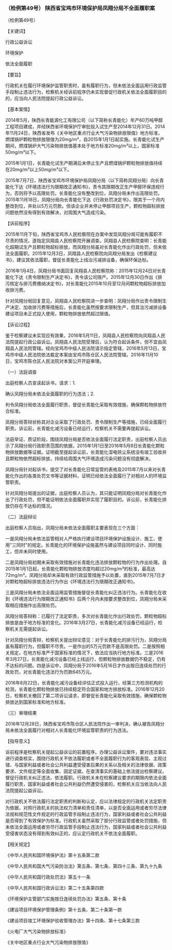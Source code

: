 ### （检例第49号） 陕西省宝鸡市环境保护局凤翔分局不全面履职案

（检例第49号）

【关键词】

行政公益诉讼

环境保护

依法全面履职

【要旨】

行政机关在履行环境保护监管职责时，虽有履职行为，但未依法全面运用行政监管手段制止违法行为，检察机关经诉前程序仍未实现督促行政机关依法全面履职目的的，应当向人民法院提起行政公益诉讼。

【基本案情】

2014年5月，陕西长青能源化工有限公司（以下简称长青能化）年产60万吨甲醇工程项目建成，并经陕西省环境保护厅审批投入试生产至2014年12月31日。2014年11月24日，陕西省发布《关中地区重点行业大气污染物排放限值》地方标准，燃煤锅炉颗粒物排放限值为20mg/m³，自2015年1月1日起实施。长青能化试生产期间，燃煤锅炉大气污染物排放值基本处于地方标准20mg/m³以上，国家标准50mg/m³以下。

2015年1月1日，长青能化试生产期满后未停止生产且燃煤锅炉颗粒物排放值持续在20mg/m³以上50mg/m³以下。

2015年7月7日，陕西省宝鸡市环境保护局凤翔分局（以下简称凤翔分局）向长青能化下达《环境违法行为限期改正通知书》，责令其限期改正生产甲醇环保违规行为，否则将予以高限处罚。长青能化没有整改到位，凤翔分局未作出高限处罚。2015年11月18日，凤翔分局向长青能化下达《行政处罚决定书》，限其于一个月内整改到位，并处以5万元罚款。但该企业并未停止甲醇项目生产，颗粒物超标排放问题依然没有得到有效解决，对周围大气造成污染。

【诉前程序】

2015年11月下旬，陕西省宝鸡市人民检察院在办案中发现凤翔分局可能有履职不尽责的情况，遂指定凤翔县人民检察院开展调查。凤翔县人民检察院查明：长青能化超期试生产且颗粒物超标排放，而凤翔分局虽对长青能化作出行政处罚，但未依法全面履职。2015年12月3日，凤翔县人民检察院向凤翔分局发出《检察建议书》，建议其依法履职，督促长青能化上线治污减排设备，确保环保达标。

2016年1月4日，凤翔分局书面回复凤翔县人民检察院称：2015年12月24日对长青能化下达《责令限制生产决定书》，责令该公司限产。2015年12月30日作出《排污核定与排污费缴纳决定书》，对长青能化2015年10月至12月间颗粒物超标排放加收排污费。

针对凤翔分局回复意见，凤翔县人民检察院进一步查明：凤翔分局作出责令限制生产决定、加收排污费等措施后，长青能化虽然按要求限制生产，但其治污减排设备建设项目未正式投入使用，颗粒物排放依然超过限值。

【诉讼过程】

鉴于检察建议未实现应有效果，2016年5月11日，凤翔县人民检察院向凤翔县人民法院提起行政公益诉讼。凤翔县人民法院受理后，认为符合起诉条件，但不宜由凤翔县人民法院管辖。经向宝鸡市中级人民法院请示指定管辖，2016年5月13日，宝鸡市中级人民法院依法裁定本案由宝鸡市陈仓区人民法院管辖。2016年11月10日，宝鸡市陈仓区人民法院对本案公开开庭审理。

（一）法庭调查

出庭检察人员宣读起诉书，请求：1.

确认凤翔分局未依法全面履职的行为违法；2.

判令凤翔分局依法全面履行职责，督促长青能化采取有效措施，确保颗粒物排放符合标准。

凤翔分局答辩状称其对企业采取了行政处罚、责令限制生产等措施，已经全面履行职责。诉讼前，长青能化减污设备已经运行，检察机关不需要再提起诉讼。

法庭举证、质证阶段，围绕凤翔分局是否依法全面履行法定职责，出庭检察人员出示了凤翔分局行政职责范围的依据，2015年1月1日至2016年5月8日长青能化颗粒物排放数据等证据。证明截至提起诉讼前，长青能化湿电除尘系统没有竣工验收并且颗粒物依然超标排放，持续给周围大气环境造成污染问题没有彻底解决。

凤翔分局针对起诉书，提交了对长青能化日常监管的表格及2015年7月以来对长青能化作出的各类处罚文书等证据材料，证明已经依法全面履行了对相对人的环境监管职责。

针对凤翔分局提出的证据，出庭检察人员认为，其只能证明凤翔分局对长青能化作出了行政处罚，但不能证明依法全面履职并实现了履职目的。诉讼前，长青能化排放仍存在不达标的情况。

（二）法庭辩论

出庭检察人员指出，凤翔分局未依法全面履职主要表现在三个方面：

一是凤翔分局未依法监管相对人严格执行建设项目环境保护设施设计、施工、使用"三同时"的规定。长青能化的环境保护设施虽然与建设项目同时设计、同时施工，但并未同时使用。

二是凤翔分局初期未采取有效措施对长青能化违法排放颗粒物的行为作出处理。自2015年1月1日起，长青能化颗粒物排放浓度均超过20mg/m³的标准，最高达72mg/m³。凤翔分局却未采取有效行政监管措施予以处置，直到2015年7月7日才对颗粒物超标排放违法行为作出《环境违法行为限期改正通知书》。

三是凤翔分局未依法全面运用监管措施督促长青能化纠正违法行为。长青能化在收到《环境违法行为限期改正通知书》后两个月内未按要求整改到位，凤翔分局未采取相应措施作出高限处罚。

凤翔分局答辩称：已履行了法定职责，多次对长青能化作出行政处罚，颗粒物超标排放是由于地方标准的变化。2016年3月27日，长青能化减污设备已经运行，检察机关无需提起诉讼。

针对凤翔分局答辩，检察机关提出辩论意见：对于长青能化的排污行为，凤翔分局虽有履职行为，但履职不尽责。一是作出的5万元罚款不是高限处罚。二是按照相关规定，在地方标准严于国家标准的情况下，依法应当执行地方标准。三是2016年3月27日，长青能化减污设备已经上线运行，但颗粒物排放数据仍不稳定，仍有不达标的问题。四是诉讼中，凤翔分局于2016年5月16日才作出按日连续处罚的行政处罚，对长青能化违法行为罚款645万元。

2016年8月22日，长青能化减污设备经评估正式投入运行，经第三方检测机构的检测，长青能化颗粒物排放已持续稳定符合国家和地方排放标准。2016年12月20日，检察机关撤回了第二项诉讼请求，即督促长青能化采取有效措施，确保颗粒物排放达到国家标准和地方标准。

（三）审理结果

2016年12月28日，陕西省宝鸡市陈仓区人民法院作出一审判决，确认被告凤翔分局未依法全面履行对相对人长青能化环境监管职责的行为违法。

【指导意义】

诉前程序是检察机关提起公益诉讼的前置程序。办理公益诉讼案件，要对违法事实进行调查核实，围绕行政机关不依法履职或者不全面履职行为的客观表现、主观过错、与国家利益或者社会公共利益遭受侵害后果的关系以及相关的法律依据、政策要求、文件规定等全面收集、固定证据，在查清事实的基础上依法提出检察建议，督促行政机关纠正违法、依法履职。行政机关未在检察建议要求的期限内依法全面履行职责，国家利益或者社会公共利益仍然遭受侵害的，检察机关应当依法向人民法院提起公益诉讼。

对行政机关不依法履行法定职责的判断和认定，应以法律规定的行政机关法定职责为依据，对照行政机关的执法权力清单和责任清单，以是否全面运用或者穷尽法律法规和规范性文件规定的行政监管手段制止违法行为，国家利益或者社会公共利益是否得到了有效保护为标准。行政机关虽然采取了部分行政监管或者处罚措施，但未依法全面运用或者穷尽行政监管手段制止违法行为，国家利益或者社会公共利益受侵害状态没有得到有效纠正的，应认定行政机关不依法全面履职。

【相关规定】

《中华人民共和国环境保护法》第十五条第二款

《中华人民共和国大气污染防治法》第五条、第七条、第四十三条、第九十九条

《中华人民共和国行政处罚法》第五十一条

《中华人民共和国行政诉讼法》第二十五条第四款

《环境保护主管部门实施按日连续处罚办法》第五条、第十条

《建设项目环境保护管理条例》第十五条、第二十条第一款

《建设项目竣工环境保护验收管理办法》第十四条、第十七条第三款

《火电厂大气污染物排放标准》

《关中地区重点行业大气污染物排放限值》
